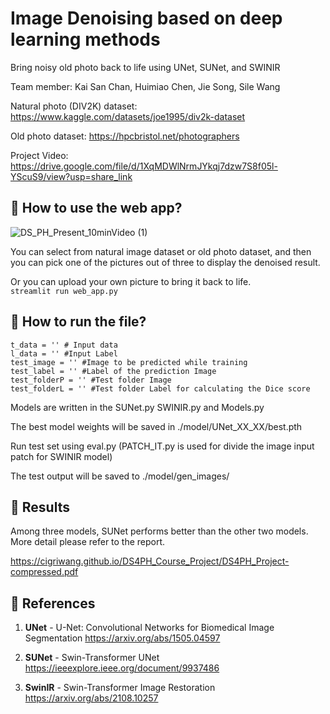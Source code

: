 # Image Denoising based on deep learning methods
 
Bring noisy old photo back to life using UNet, SUNet, and SWINIR

Team member: Kai San Chan, Huimiao Chen, Jie Song, Sile Wang

Natural photo (DIV2K) dataset: https://www.kaggle.com/datasets/joe1995/div2k-dataset

Old photo dataset: https://hpcbristol.net/photographers

Project Video: https://drive.google.com/file/d/1XqMDWlNrmJYkqj7dzw7S8f05l-YScuS9/view?usp=share_link

## :pushpin: How to use the web app?



![DS_PH_Present_10minVideo (1)](https://github.com/CigriWang/DS4PH_Course_Project/assets/114510642/67522bf0-f8e0-44b4-b4a5-6181ee1631a9)


You can select from natural image dataset or old photo dataset, and then you can pick one of the pictures out of three to display the denoised result.

Or you can upload your own picture to bring it back to life.  
`streamlit run web_app.py`

## :rocket: How to run the file?

```
t_data = '' # Input data
l_data = '' #Input Label
test_image = '' #Image to be predicted while training
test_label = '' #Label of the prediction Image
test_folderP = '' #Test folder Image
test_folderL = '' #Test folder Label for calculating the Dice score
 ```
Models are written in the SUNet.py SWINIR.py and Models.py

The best model weights will be saved in ./model/UNet_XX_XX/best.pth
 
Run test set using eval.py (PATCH_IT.py is used for divide the image input patch for SWINIR model)

The test output will be saved to ./model/gen_images/

## :round_pushpin: Results

Among three models, SUNet performs better than the other two models. More detail please refer to the report.

https://cigriwang.github.io/DS4PH_Course_Project/DS4PH_Project-compressed.pdf

## :book: References

1) **UNet** - U-Net: Convolutional Networks for Biomedical Image Segmentation
https://arxiv.org/abs/1505.04597

2) **SUNet** - Swin-Transformer UNet 
https://ieeexplore.ieee.org/document/9937486

3) **SwinIR** - Swin-Transformer Image Restoration
https://arxiv.org/abs/2108.10257
